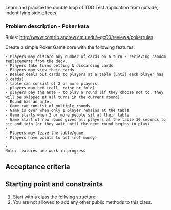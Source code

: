 Learn and pracice the double loop of TDD
Test application from outside, indentifying side effects

### Problem description - Poker kata
Rules: http://www.contrib.andrew.cmu.edu/~gc00/reviews/pokerrules

Create a simple Poker Game core with the following features:

	- Players may discard any number of cards on a turn - recieving random replacements from the deck.
	- Players take turns betting & discarding cards
	- Players may view their cards
	- Dealer deals out cards to players at a table (until each player has 5 cards).
	- table can consist of 2 or more players.
	- players may bet (call, raise or fold).
	- players pay the ante - to play a round (if they choose not to, they will be skipped at all turns in the current round).
	- Round has an ante.
	- Game can consist of multiple rounds.
	- Game is over when only 1 player remains at the table
	- Game starts when 2 or more people sit at their table
	- Game start of new round gives all players at the table 30 seconds to sit and join (or they wait until the next round begins to play)
	- 
	- Players may leave the table/game
	- Players have points to bet (not money)
	- 
	- 
	Note: features are work in progress

## Acceptance criteria

## Starting point and constraints

1. Start with a class the follwing structure:
2. You are not allowed to add any other public methods to this class.
